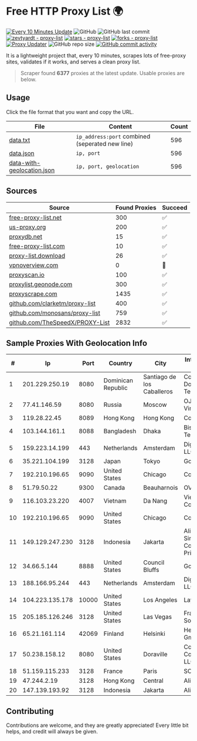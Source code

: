 
# Free HTTP Proxy List 🌍

[![Every 10 Minutes Update](https://github.com/mertguvencli/http-proxy-list/actions/workflows/main.yml/badge.svg?branch=main)](https://github.com/mertguvencli/http-proxy-list/actions/workflows/main.yml)
![GitHub](https://img.shields.io/github/license/mertguvencli/http-proxy-list)
![GitHub last commit](https://img.shields.io/github/last-commit/mertguvencli/http-proxy-list)
[![zevtyardt - proxy-list](https://img.shields.io/static/v1?label=zevtyardt&message=proxy-list&color=blue&logo=github)](https://github.com/zevtyardt/proxy-list "Go to GitHub repo")
[![stars - proxy-list](https://img.shields.io/github/stars/zevtyardt/proxy-list?style=social)](https://github.com/zevtyardt/proxy-list)
[![forks - proxy-list](https://img.shields.io/github/forks/zevtyardt/proxy-list?style=social)](https://github.com/zevtyardt/proxy-list)
[![Proxy Updater](https://github.com/zevtyardt/proxy-list/workflows/Proxy%20Updater/badge.svg)](https://github.com/zevtyardt/proxy-list/actions?query=workflow:"Proxy+Updater")
![GitHub repo size](https://img.shields.io/github/repo-size/zevtyardt/proxy-list)
[![GitHub commit activity](https://img.shields.io/github/commit-activity/m/zevtyardt/proxy-list?logo=commits)](https://github.com/zevtyardt/proxy-list/commits/main)

It is a lightweight project that, every 10 minutes, scrapes lots of free-proxy sites, validates if it works, and serves a clean proxy list.

> Scraper found **6377** proxies at the latest update. Usable proxies are below.

## Usage

Click the file format that you want and copy the URL.

|File|Content|Count|
|----|-------|-----|
|[data.txt](https://raw.githubusercontent.com/mertguvencli/http-proxy-list/main/proxy-list/data.txt)|`ip_address:port` combined (seperated new line)|596|
|[data.json](https://raw.githubusercontent.com/mertguvencli/http-proxy-list/main/proxy-list/data.json)|`ip, port`|596|
|[data-with-geolocation.json](https://raw.githubusercontent.com/mertguvencli/http-proxy-list/main/proxy-list/data-with-geolocation.json)|`ip, port, geolocation`|596|

## Sources

|Source|Found Proxies|Succeed|
|------|-------------|-------|
|[free-proxy-list.net](https://free-proxy-list.net)|300|✅|
|[us-proxy.org](https://www.us-proxy.org)|200|✅|
|[proxydb.net](http://proxydb.net)|15|✅|
|[free-proxy-list.com](https://free-proxy-list.com/?page=&port=&type%5B%5D=http&type%5B%5D=https&up_time=0&search=Search)|10|✅|
|[proxy-list.download](https://www.proxy-list.download/HTTP)|26|✅|
|[vpnoverview.com](https://vpnoverview.com/privacy/anonymous-browsing/free-proxy-servers)|0|🚫|
|[proxyscan.io](https://www.proxyscan.io)|100|✅|
|[proxylist.geonode.com](https://proxylist.geonode.com/api/proxy-list?limit=300&page=1&sort_by=lastChecked&sort_type=desc&protocols=http,https)|300|✅|
|[proxyscrape.com](https://api.proxyscrape.com/v2/?request=displayproxies&protocol=http&timeout=10000&country=all&ssl=all&anonymity=all)|1435|✅|
|[github.com/clarketm/proxy-list](https://raw.githubusercontent.com/clarketm/proxy-list/master/proxy-list-raw.txt)|400|✅|
|[github.com/monosans/proxy-list](https://raw.githubusercontent.com/monosans/proxy-list/main/proxies/http.txt)|759|✅|
|[github.com/TheSpeedX/PROXY-List](https://raw.githubusercontent.com/TheSpeedX/PROXY-List/master/http.txt)|2832|✅|


## Sample Proxies With Geolocation Info

|#|Ip|Port|Country|City|Internet Service Provider|
|-|--|----|-------|----|-------------------------|
|1|201.229.250.19|8080|Dominican Republic|Santiago de los Caballeros|Compañía Dominicana de Teléfonos S. A.|
|2|77.41.146.59|8080|Russia|Moscow|OJSC Vimpelcom HQ|
|3|119.28.22.45|8089|Hong Kong|Hong Kong|ComsenzNet|
|4|103.144.161.1|8088|Bangladesh|Dhaka|Bismillah Telecom|
|5|159.223.14.199|443|Netherlands|Amsterdam|DigitalOcean, LLC|
|6|35.221.104.199|3128|Japan|Tokyo|Google LLC|
|7|192.210.196.65|9090|United States|Chicago|ColoCrossing|
|8|51.79.50.22|9300|Canada|Beauharnois|OVH SAS|
|9|116.103.23.220|4007|Vietnam|Da Nang|Viettel Corporation|
|10|192.210.196.65|9090|United States|Chicago|ColoCrossing|
|11|149.129.247.230|3128|Indonesia|Jakarta|Alibaba.com Singapore E-Commerce Private Limited|
|12|34.66.5.144|8888|United States|Council Bluffs|Google LLC|
|13|188.166.95.244|443|Netherlands|Amsterdam|DigitalOcean, LLC|
|14|104.223.135.178|10000|United States|Los Angeles|LayerHost|
|15|205.185.126.246|3128|United States|Las Vegas|FranTech Solutions|
|16|65.21.161.114|42069|Finland|Helsinki|Hetzner Online GmbH|
|17|50.238.158.12|8080|United States|Doraville|Comcast Cable Communications, LLC|
|18|51.159.115.233|3128|France|Paris|SCALEWAY|
|19|47.244.2.19|3128|Hong Kong|Central|Alibaba.com LLC|
|20|147.139.193.92|3128|Indonesia|Jakarta|Alibaba.com LLC|



## Contributing

Contributions are welcome, and they are greatly appreciated! Every
little bit helps, and credit will always be given.

